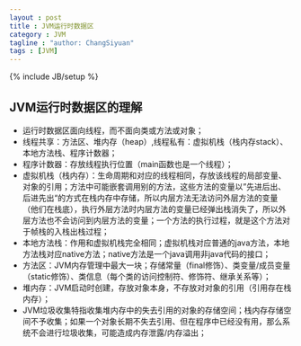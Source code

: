 ```yaml
---
layout : post
title : JVM运行时数据区
category : JVM
tagline : "author: ChangSiyuan"
tags : [JVM]
---
```

{% include JB/setup %}

## JVM运行时数据区的理解

- 运行时数据区面向线程，而不面向类或方法或对象；
- 线程共享：方法区、堆内存（heap）,线程私有：虚拟机栈（栈内存stack）、本地方法栈、程序计数器；
- 程序计数器：存放线程执行位置（main函数也是一个线程）；
- 虚拟机栈（栈内存）：生命周期和对应的线程相同，存放该线程的局部变量、对象的引用；方法中可能嵌套调用别的方法，这些方法的变量以”先进后出、后进先出“的方式在栈内存中存储，所以内层方法无法访问外层方法的变量（他们在栈底），执行外层方法时内层方法的变量已经弹出栈消失了，所以外层方法也不会访问到内层方法的变量；一个方法的执行过程，就是这个方法对于帧栈的入栈出栈过程；
- 本地方法栈：作用和虚拟机栈完全相同；虚拟机栈对应普通的java方法，本地方法栈对应native方法；native方法是一个java调用非java代码的接口；
- 方法区：JVM内存管理中最大一块；存储常量（final修饰）、类变量/成员变量（static修饰）、类信息（每个类的访问控制符、修饰符、继承关系等）；
- 堆内存：JVM启动时创建，存放对象本身，不存放对对象的引用（引用存在栈内存）；
- JVM垃圾收集特指收集堆内存中的失去引用的对象的存储空间；栈内存存储空间不予收集；如果一个对象长期不失去引用、但在程序中已经没有用，那么系统不会进行垃圾收集，可能造成内存泄露/内存溢出；
